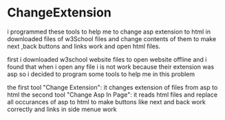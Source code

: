 # ChangeExtension
i programmed these tools to help me to change asp extension to html in downloaded files of w3School files and change contents of them to make next ,back buttons and links work and open html files.

first i downloaded w3school website files to open website offline and i found that when i open any file i is not work because their extension was asp  so i decided to program some tools to help me in this problem 

the first tool "Change Extension": it changes extension of files from asp to html
the second tool "Change Asp In Page": it reads html files and replace all occurances of asp to html to make buttons like next and back work correctly and links in side menue work

